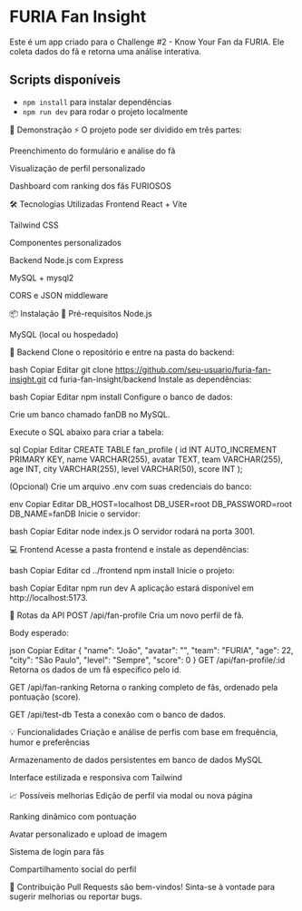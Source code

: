 # FURIA Fan Insight

Este é um app criado para o Challenge #2 - Know Your Fan da FURIA. Ele coleta dados do fã e retorna uma análise interativa.

## Scripts disponíveis

- `npm install` para instalar dependências
- `npm run dev` para rodar o projeto localmente

📸 Demonstração
⚡ O projeto pode ser dividido em três partes:

Preenchimento do formulário e análise do fã

Visualização de perfil personalizado

Dashboard com ranking dos fãs FURIOSOS

🛠️ Tecnologias Utilizadas
Frontend
React + Vite

Tailwind CSS

Componentes personalizados

Backend
Node.js com Express

MySQL + mysql2

CORS e JSON middleware

📦 Instalação
🔧 Pré-requisitos
Node.js

MySQL (local ou hospedado)

🔁 Backend
Clone o repositório e entre na pasta do backend:

bash
Copiar
Editar
git clone https://github.com/seu-usuario/furia-fan-insight.git
cd furia-fan-insight/backend
Instale as dependências:

bash
Copiar
Editar
npm install
Configure o banco de dados:

Crie um banco chamado fanDB no MySQL.

Execute o SQL abaixo para criar a tabela:

sql
Copiar
Editar
CREATE TABLE fan_profile (
  id INT AUTO_INCREMENT PRIMARY KEY,
  name VARCHAR(255),
  avatar TEXT,
  team VARCHAR(255),
  age INT,
  city VARCHAR(255),
  level VARCHAR(50),
  score INT
);

(Opcional) Crie um arquivo .env com suas credenciais do banco:

env
Copiar
Editar
DB_HOST=localhost
DB_USER=root
DB_PASSWORD=root
DB_NAME=fanDB
Inicie o servidor:

bash
Copiar
Editar
node index.js
O servidor rodará na porta 3001.

💻 Frontend
Acesse a pasta frontend e instale as dependências:

bash
Copiar
Editar
cd ../frontend
npm install
Inicie o projeto:

bash
Copiar
Editar
npm run dev
A aplicação estará disponível em http://localhost:5173.

🔌 Rotas da API
POST /api/fan-profile
Cria um novo perfil de fã.

Body esperado:

json
Copiar
Editar
{
  "name": "João",
  "avatar": "",
  "team": "FURIA",
  "age": 22,
  "city": "São Paulo",
  "level": "Sempre",
  "score": 0
}
GET /api/fan-profile/:id
Retorna os dados de um fã específico pelo id.

GET /api/fan-ranking
Retorna o ranking completo de fãs, ordenado pela pontuação (score).

GET /api/test-db
Testa a conexão com o banco de dados.

💡 Funcionalidades
Criação e análise de perfis com base em frequência, humor e preferências

Armazenamento de dados persistentes em banco de dados MySQL

Interface estilizada e responsiva com Tailwind

📈 Possíveis melhorias
Edição de perfil via modal ou nova página

Ranking dinâmico com pontuação

Avatar personalizado e upload de imagem

Sistema de login para fãs

Compartilhamento social do perfil

🤝 Contribuição
Pull Requests são bem-vindos! Sinta-se à vontade para sugerir melhorias ou reportar bugs.

